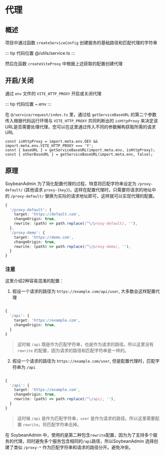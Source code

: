 # 代理

## 概述

项目中通过函数 `createServiceConfig` 创建服务的基础路径和匹配代理的字符串

::: tip 代码位置
@/utils/service.ts
:::

然后在函数 `createViteProxy` 中根据上述获取的配置创建代理

## 开启/关闭

通过 `env` 文件的 `VITE_HTTP_PROXY` 开启或关闭代理

::: tip 代码位置
~.env
:::

在 `@/service/request/index.ts` 里，通过给 `getServiceBaseURL` 的第二个参数传入根据代码运行环境与 `VITE_HTTP_PROXY` 共同判断出的 `isHttpProxy` 来决定该URL是否需要处理代理，您可以在这里通过传入不同的参数解构获取所需的请求URL

```
const isHttpProxy = import.meta.env.DEV && import.meta.env.VITE_HTTP_PROXY === 'Y';
const { baseURL } = getServiceBaseURL(import.meta.env, isHttpProxy);
const { otherBaseURL } = getServiceBaseURL(import.meta.env, false);
```

## 原理

SoybeanAdmin 为了简化配置代理的过程，特意将匹配字符串设定为 `/proxy-default/` (其他请求 `proxy-{key}`)，这样在配置代理时，只需要将请求的地址中的 `/proxy-default/` 替换为实际的请求地址即可，这样就可以实现代理的配置。

```ts
{
  '/proxy-default': {
    target: 'https://default.com',
    changeOrigin: true,
    rewrite: (path) => path.replace(/^\/proxy-default/, ''),
  },
  '/proxy-demo': {
    target: 'https://demo.com',
    changeOrigin: true,
    rewrite: (path) => path.replace(/^\/proxy-demo/, ''),
  }
}
```

### 注意

这里介绍2种容易混淆的配置：

1. 假设一个请求的路径为 `https://example.com/api/user`, 大多数会这样配置代理

```ts

{
  '/api': {
    target: 'https://example.com',
    changeOrigin: true,
  }
}

```

> 这时候 `/api` 既是作为匹配字符串，也是作为请求的路径。所以这里没有 `rewrite` 的配置，因为请求的路径和匹配字符串是一样的。

2. 假设一个请求的路径为 `https://example.com/user`, 但是配置代理时，匹配字符串为 `/api`

```ts

{
  '/api': {
    target: 'https://example.com',
    changeOrigin: true,
    rewrite: (path) => path.replace(/^\/api/, ''),
  }
}

```

> 这时候 `/api` 是作为匹配字符串，`user` 是作为请求的路径。所以这里需要配置 `rewrite`，将匹配字符串去掉。

在 SoybeanAdmin 中，使用的是第二种包含`rewrite`配置，因为为了支持多个服务的代理，同时避免多个服务包含相同的`/api`路径，所以SoybeanAdmin 选择创建了类似 `/proxy-*` 作为匹配字符串和请求的路径分开。避免冲突。
